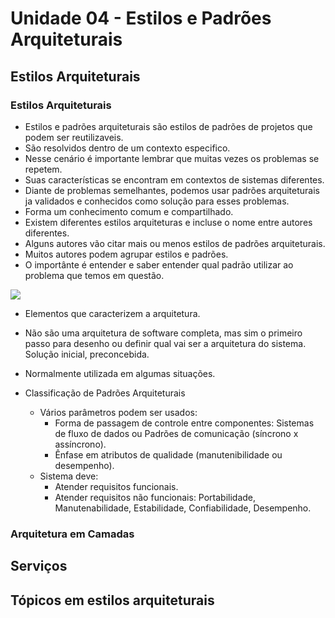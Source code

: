 <h1>Unidade 04 - Estilos e Padrões Arquiteturais</h1>

<h2>Estilos Arquiteturais</h2>

<h3>Estilos Arquiteturais</h3>

* Estilos e padrões arquiteturais são estilos de padrões de projetos que podem ser reutilizaveis.
* São resolvidos dentro de um contexto especifico.
* Nesse cenário é importante lembrar que muitas vezes os problemas se repetem.
* Suas características se encontram em contextos de sistemas diferentes.
* Diante de problemas semelhantes, podemos usar padrões arquiteturais ja validados e conhecidos como solução para esses problemas.
* Forma um conhecimento comum e compartilhado.
* Existem diferentes estilos arquiteturas e incluse o nome entre autores diferentes.
* Alguns autores vão citar mais ou menos estilos de padrões arquiteturais.
* Muitos autores podem agrupar estilos e padrões.
* O importânte é entender e saber entender qual padrão utilizar ao problema que temos em questão.

<img src="imgs/01.png"/>

* Elementos que caracterizem a arquitetura.
* Não são uma arquitetura de software completa, mas sim o primeiro passo para desenho ou definir qual vai ser a arquitetura do sistema. Solução inicial, preconcebida.
* Normalmente utilizada em algumas situações.

* Classificação de Padrões Arquiteturais
    * Vários parâmetros podem ser usados:
        * Forma de passagem de controle entre componentes: Sistemas de fluxo de dados ou Padrões de comunicação (síncrono x assíncrono).
        * Ênfase em atributos de qualidade (manutenibilidade ou desempenho).
    * Sistema deve:
        * Atender requisitos funcionais.
        * Atender requisitos não funcionais: Portabilidade, Manutenabilidade, Estabilidade, Confiabilidade, Desempenho.

<h3>Arquitetura em Camadas</h3>




<h2>Serviços</h2>

<h2>Tópicos em estilos arquiteturais</h2>